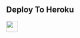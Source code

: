 
## Deploy To Heroku

<a href="https://heroku.com/deploy?template=https://github.com/creator-noob/Compressbot">
     <img height="30px" src="https://img.shields.io/badge/Deploy%20To%20Heroku-blueviolet?style=for-the-badge&logo=heroku">
  </a>
